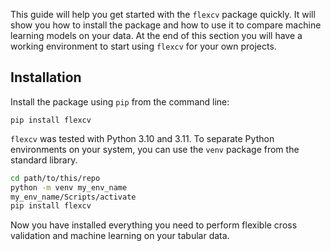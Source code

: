 This guide will help you get started with the `flexcv` package quickly. It will show you how to install the package and how to use it to compare machine learning models on your data. At the end of this section you will have a working environment to start using `flexcv` for your own projects.

## Installation

Install the package using `pip` from the command line:
```
pip install flexcv
```
`flexcv` was tested with Python 3.10 and 3.11. 
To separate Python environments on your system, you can use the `venv` package from the standard library.

```bash
cd path/to/this/repo
python -m venv my_env_name
my_env_name/Scripts/activate
pip install flexcv
```

Now you have installed everything you need to perform flexible cross validation and machine learning on your tabular data.

